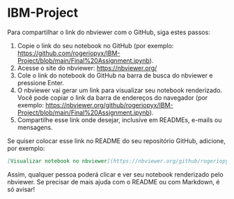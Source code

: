 # IBM-Project
Para compartilhar o link do nbviewer com o GitHub, siga estes passos:

1. Copie o link do seu notebook no GitHub (por exemplo: https://github.com/rogeriopyx/IBM-Project/blob/main/Final%20Assignment.ipynb).
2. Acesse o site do nbviewer: https://nbviewer.org/
3. Cole o link do notebook do GitHub na barra de busca do nbviewer e pressione Enter.
4. O nbviewer vai gerar um link para visualizar seu notebook renderizado. Você pode copiar o link da barra de endereços do navegador (por exemplo: https://nbviewer.org/github/rogeriopyx/IBM-Project/blob/main/Final%20Assignment.ipynb).
5. Compartilhe esse link onde desejar, inclusive em READMEs, e-mails ou mensagens.

Se quiser colocar esse link no README do seu repositório GitHub, adicione, por exemplo:

```markdown
[Visualizar notebook no nbviewer](https://nbviewer.org/github/rogeriopyx/IBM-Project/blob/main/Final%20Assignment.ipynb)
```

Assim, qualquer pessoa poderá clicar e ver seu notebook renderizado pelo nbviewer. Se precisar de mais ajuda com o README ou com Markdown, é só avisar!
